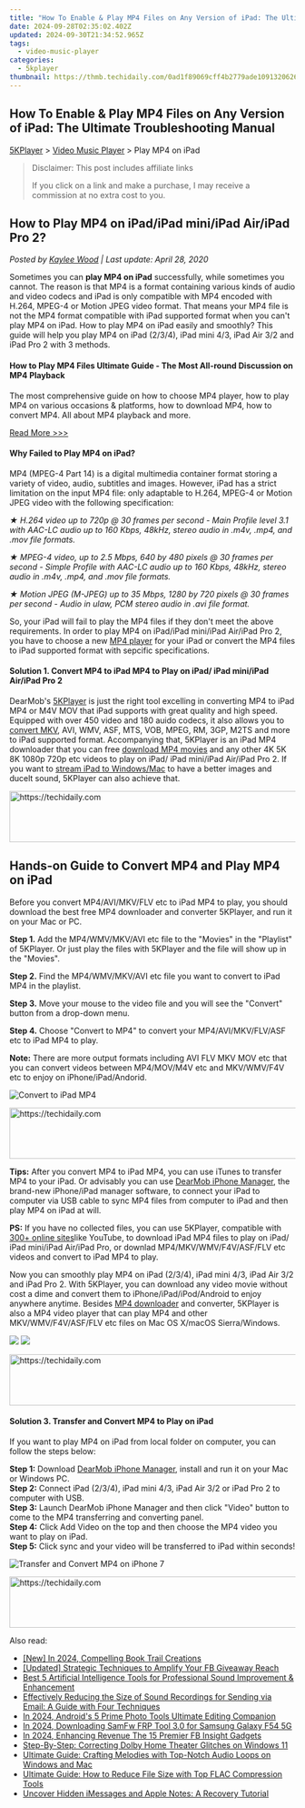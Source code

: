 ```yaml
---
title: "How To Enable & Play MP4 Files on Any Version of iPad: The Ultimate Troubleshooting Manual"
date: 2024-09-28T02:35:02.402Z
updated: 2024-09-30T21:34:52.965Z
tags:
  - video-music-player
categories:
  - 5kplayer
thumbnail: https://thmb.techidaily.com/0ad1f89069cff4b2779ade10913206262c7bed58531552359326ac17834a5d8d.jpg
---
```


## How To Enable & Play MP4 Files on Any Version of iPad: The Ultimate Troubleshooting Manual

[5KPlayer](https://tools.techidaily.com/5kplayer/products/) \> [Video Music Player](https://tools.techidaily.com/5kplayer/video-music-player/) \> Play MP4 on iPad

>  Disclaimer: This post includes affiliate links
>
>  If you click on a link and make a purchase, I may receive a commission at no extra cost to you.
>

## How to Play MP4 on iPad/iPad mini/iPad Air/iPad Pro 2?

 _Posted by [Kaylee Wood](https://www.quora.com/profile/Amanda-Hu-21) | Last update: April 28, 2020_

Sometimes you can **play MP4 on iPad** successfully, while sometimes you cannot. The reason is that MP4 is a format containing various kinds of audio and video codecs and iPad is only compatible with MP4 encoded with H.264, MPEG-4 or Motion JPEG video format. That means your MP4 file is not the MP4 format compatible with iPad supported format when you can't play MP4 on iPad. How to play MP4 on iPad easily and smoothly? This guide will help you play MP4 on iPad (2/3/4), iPad mini 4/3, iPad Air 3/2 and iPad Pro 2 with 3 methods.

#### How to Play MP4 Files Ultimate Guide \- The Most All-round Discussion on MP4 Playback

The most comprehensive guide on how to choose MP4 player, how to play MP4 on various occasions & platforms, how to download MP4, how to convert MP4\. All about MP4 playback and more.

[Read More >>>](https://tools.techidaily.com/5kplayer/video-music-player/) 

#### **Why Failed to Play MP4 on iPad?**

MP4 (MPEG-4 Part 14) is a digital multimedia container format storing a variety of video, audio, subtitles and images. However, iPad has a strict limitation on the input MP4 file: only adaptable to H.264, MPEG-4 or Motion JPEG video with the following specification: 

_★ H.264 video up to 720p @ 30 frames per second_ 
_\- Main Profile level 3.1 with AAC-LC audio up to 160 Kbps, 48kHz, stereo audio in .m4v, .mp4, and .mov file formats._ 

_★ MPEG-4 video, up to 2.5 Mbps, 640 by 480 pixels @ 30 frames per second_ 
_\- Simple Profile with AAC-LC audio up to 160 Kbps, 48kHz, stereo audio in .m4v, .mp4, and .mov file formats._

_★ Motion JPEG (M-JPEG) up to 35 Mbps, 1280 by 720 pixels @ 30 frames per second_ 
_\- Audio in ulaw, PCM stereo audio in .avi file format._

So, your iPad will fail to play the MP4 files if they don't meet the above requirements. In order to play MP4 on iPad/iPad mini/iPad Air/iPad Pro 2, you have to choose a new [MP4 player](https://tools.techidaily.com/5kplayer/video-music-player/) for your iPad or convert the MP4 files to iPad supported format with sepcific specifications.

#### **Solution 1\. Convert MP4 to iPad MP4 to Play on iPad/ iPad mini/iPad Air/iPad Pro 2**

DearMob's [5KPlayer](https://tools.techidaily.com/5kplayer/products/) is just the right tool excelling in converting MP4 to iPad MP4 or M4V MOV that iPad supports with great quality and high speed. Equipped with over 450 video and 180 auido codecs, it also allows you to [convert MKV](https://tools.techidaily.com/5kplayer/youtube-download/), AVI, WMV, ASF, MTS, VOB, MPEG, RM, 3GP, M2TS and more to iPad supported format. Accompanying that, 5KPlayer is an iPad MP4 downloader that you can free [download MP4 movies](https://tools.techidaily.com/5kplayer/youtube-download/) and any other 4K 5K 8K 1080p 720p etc videos to play on iPad/ iPad mini/iPad Air/iPad Pro 2\. If you want to [stream iPad to Windows/Mac](https://tools.techidaily.com/5kplayer/airplay/) to have a better images and ducelt sound, 5KPlayer can also achieve that.

<!-- affiliate ads begin -->
<a href="https://appsumo.8odi.net/c/5597632/2151871/7443" target="_top" id="2151871">
  <img src="//a.impactradius-go.com/display-ad/7443-2151871" border="0" alt="https://techidaily.com" width="600" height="90"/>
</a>
<img height="0" width="0" src="https://appsumo.8odi.net/i/5597632/2151871/7443" style="position:absolute;visibility:hidden;" border="0" />
<!-- affiliate ads end -->

## Hands-on Guide to Convert MP4 and Play MP4 on iPad

Before you convert MP4/AVI/MKV/FLV etc to iPad MP4 to play, you should download the best free MP4 downloader and converter 5KPlayer, and run it on your Mac or PC.

**Step 1.** Add the MP4/WMV/MKV/AVI etc file to the "Movies" in the "Playlist" of 5KPlayer. Or just play the files with 5KPlayer and the file will show up in the "Movies".

**Step 2.** Find the MP4/WMV/MKV/AVI etc file you want to convert to iPad MP4 in the playlist.

**Step 3.** Move your mouse to the video file and you will see the "Convert" button from a drop-down menu.

**Step 4.** Choose "Convert to MP4" to convert your MP4/AVI/MKV/FLV/ASF etc to iPad MP4 to play.

**Note:** There are more output formats including AVI FLV MKV MOV etc that you can convert videos between MP4/MOV/M4V etc and MKV/WMV/F4V etc to enjoy on iPhone/iPad/Andorid. 

![Convert to iPad MP4](https://www.5kplayer.com/video-music-player/img/convert-to-ipad-mp4.jpg) 

<!-- affiliate ads begin -->
<a href="https://dhgate.sjv.io/c/5597632/1175223/12108" target="_top" id="1175223">
  <img src="//a.impactradius-go.com/display-ad/12108-1175223" border="0" alt="https://techidaily.com" width="728" height="90"/>
</a>
<img height="0" width="0" src="https://dhgate.sjv.io/i/5597632/1175223/12108" style="position:absolute;visibility:hidden;" border="0" />
<!-- affiliate ads end -->

**Tips:** After you convert MP4 to iPad MP4, you can use iTunes to transfer MP4 to your iPad. Or advisably you can use [DearMob iPhone Manager](https://tools.techidaily.com/5kplayer/iphone-manager/), the brand-new iPhone/iPad manager software, to connect your iPad to computer via USB cable to sync MP4 files from computer to iPad and then play MP4 on iPad at will.

**PS:** If you have no collected files, you can use 5KPlayer, compatible with [300+ online sites](https://tools.techidaily.com/5kplayer/youtube-download/)like YouTube, to download iPad MP4 files to play on iPad/ iPad mini/iPad Air/iPad Pro, or downlad MP4/MKV/WMV/F4V/ASF/FLV etc videos and convert to iPad MP4 to play. 

Now you can smoothly play MP4 on iPad (2/3/4), iPad mini 4/3, iPad Air 3/2 and iPad Pro 2\. With 5KPlayer, you can download any video movie without cost a dime and convert them to iPhone/iPad/iPod/Android to enjoy anywhere anytime. Besides [MP4 downloader](https://tools.techidaily.com/5kplayer/youtube-download/) and converter, 5KPlayer is also a MP4 video player that can play MP4 and other MKV/WMV/F4V/ASF/FLV etc files on Mac OS X/macOS Sierra/Windows. 

[![](https://www.5kplayer.com/video-music-player/../button/freedownwhitewin.png)](https://tools.techidaily.com/5kplayer/products/) [![](https://www.5kplayer.com/video-music-player/../button/freedownbackmac.png)](https://tools.techidaily.com/5kplayer/products/) 

<!-- affiliate ads begin -->
<a href="https://appsumo.8odi.net/c/5597632/2082526/7443" target="_top" id="2082526">
  <img src="//a.impactradius-go.com/display-ad/7443-2082526" border="0" alt="https://techidaily.com" width="728" height="90"/>
</a>
<img height="0" width="0" src="https://appsumo.8odi.net/i/5597632/2082526/7443" style="position:absolute;visibility:hidden;" border="0" />
<!-- affiliate ads end -->

#### **Solution 3\. Transfer and Convert MP4 to Play on iPad**

If you want to play MP4 on iPad from local folder on computer, you can follow the steps below:

**Step 1:** Download [DearMob iPhone Manager](https://tools.techidaily.com/5kplayer/iphone-manager/), install and run it on your Mac or Windows PC.  
**Step 2:** Connect iPad (2/3/4), iPad mini 4/3, iPad Air 3/2 or iPad Pro 2 to computer with USB.  
**Step 3:** Launch DearMob iPhone Manager and then click "Video" button to come to the MP4 transferring and converting panel.  
 **Step 4:** Click Add Video on the top and then choose the MP4 video you want to play on iPad.  
 **Step 5:** Click sync and your video will be transferred to iPad within seconds!

![Transfer and Convert MP4 on iPhone 7](https://www.5kplayer.com/video-music-player/img/play-mp4-iphone.jpg)

<!-- affiliate ads begin -->
<a href="https://aligracehair.sjv.io/c/5597632/1868575/19272" target="_top" id="1868575">
  <img src="//a.impactradius-go.com/display-ad/19272-1868575" border="0" alt="https://techidaily.com" width="728" height="90"/>
</a>
<img height="0" width="0" src="https://aligracehair.sjv.io/i/5597632/1868575/19272" style="position:absolute;visibility:hidden;" border="0" />
<!-- affiliate ads end -->

<ins class="adsbygoogle"
     style="display:block"
     data-ad-format="autorelaxed"
     data-ad-client="ca-pub-7571918770474297"
     data-ad-slot="1223367746"></ins>

<ins class="adsbygoogle"
     style="display:block"
     data-ad-client="ca-pub-7571918770474297"
     data-ad-slot="8358498916"
     data-ad-format="auto"
     data-full-width-responsive="true"></ins>

<span class="atpl-alsoreadstyle">Also read:</span>
<div><ul>
<li><a href="https://fox-info.techidaily.com/new-in-2024-compelling-book-trail-creations/"><u>[New] In 2024, Compelling Book Trail Creations</u></a></li>
<li><a href="https://some-approaches.techidaily.com/updated-strategic-techniques-to-amplify-your-fb-giveaway-reach/"><u>[Updated] Strategic Techniques to Amplify Your FB Giveaway Reach</u></a></li>
<li><a href="https://media-tips.techidaily.com/best-5-artificial-intelligence-tools-for-professional-sound-improvement-and-enhancement/"><u>Best 5 Artificial Intelligence Tools for Professional Sound Improvement & Enhancement</u></a></li>
<li><a href="https://media-tips.techidaily.com/effectively-reducing-the-size-of-sound-recordings-for-sending-via-email-a-guide-with-four-techniques/"><u>Effectively Reducing the Size of Sound Recordings for Sending via Email: A Guide with Four Techniques</u></a></li>
<li><a href="https://extra-information.techidaily.com/in-2024-androids-5-prime-photo-tools-ultimate-editing-companion/"><u>In 2024, Android's 5 Prime Photo Tools Ultimate Editing Companion</u></a></li>
<li><a href="https://android-unlock.techidaily.com/in-2024-downloading-samfw-frp-tool-30-for-samsung-galaxy-f54-5g-by-drfone-android/"><u>In 2024, Downloading SamFw FRP Tool 3.0 for Samsung Galaxy F54 5G</u></a></li>
<li><a href="https://facebook-videos.techidaily.com/in-2024-enhancing-revenue-the-15-premier-fb-insight-gadgets/"><u>In 2024, Enhancing Revenue The 15 Premier FB Insight Gadgets</u></a></li>
<li><a href="https://common-error.techidaily.com/step-by-step-correcting-dolby-home-theater-glitches-on-windows-11/"><u>Step-By-Step: Correcting Dolby Home Theater Glitches on Windows 11</u></a></li>
<li><a href="https://media-tips.techidaily.com/ultimate-guide-crafting-melodies-with-top-notch-audio-loops-on-windows-and-mac/"><u>Ultimate Guide: Crafting Melodies with Top-Notch Audio Loops on Windows and Mac</u></a></li>
<li><a href="https://media-tips.techidaily.com/ultimate-guide-how-to-reduce-file-size-with-top-flac-compression-tools/"><u>Ultimate Guide: How to Reduce File Size with Top FLAC Compression Tools</u></a></li>
<li><a href="https://fox-that.techidaily.com/uncover-hidden-imessages-and-apple-notes-a-recovery-tutorial/"><u>Uncover Hidden iMessages and Apple Notes: A Recovery Tutorial</u></a></li>
</ul></div>

